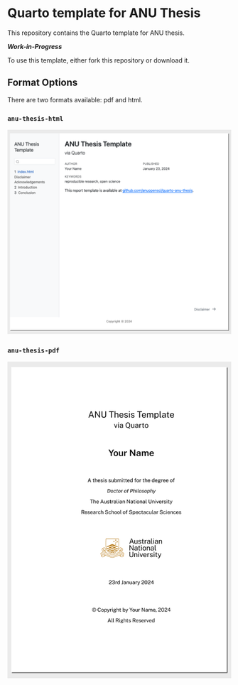 

<!-- README.md is generated from README.qmd. Please edit that file -->

# Quarto template for ANU Thesis

This repository contains the Quarto template for ANU thesis.

***Work-in-Progress***

To use this template, either fork this repository or download it.

## Format Options

There are two formats available: pdf and html.

### `anu-thesis-html`

[![](docs/example-html.png)]()

### `anu-thesis-pdf`

[![](docs/example-pdf.png)](docs/thesis.pdf)
